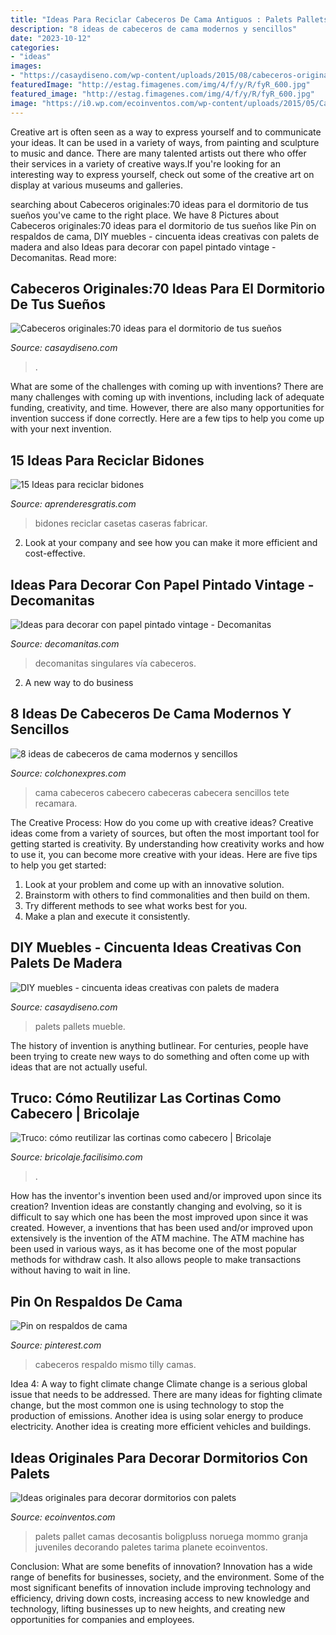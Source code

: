 ```yaml
---
title: "Ideas Para Reciclar Cabeceros De Cama Antiguos : Palets Pallets Mueble"
description: "8 ideas de cabeceros de cama modernos y sencillos"
date: "2023-10-12"
categories:
- "ideas"
images:
- "https://casaydiseno.com/wp-content/uploads/2015/08/cabeceros-originales-cama-dormitorio-moderno-mesita-noche-blanca.jpg"
featuredImage: "http://estag.fimagenes.com/img/4/f/y/R/fyR_600.jpg"
featured_image: "http://estag.fimagenes.com/img/4/f/y/R/fyR_600.jpg"
image: "https://i0.wp.com/ecoinventos.com/wp-content/uploads/2015/05/Cama-con-palets2.jpg?resize=600%2C451&amp;ssl=1"
---
```



Creative art is often seen as a way to express yourself and to communicate your ideas. It can be used in a variety of ways, from painting and sculpture to music and dance. There are many talented artists out there who offer their services in a variety of creative ways.If you're looking for an interesting way to express yourself, check out some of the creative art on display at various museums and galleries.

	

		
searching about Cabeceros originales:70 ideas para el dormitorio de tus sueños you've came to the right place. We have 8 Pictures about Cabeceros originales:70 ideas para el dormitorio de tus sueños like Pin on respaldos de cama, DIY muebles - cincuenta ideas creativas con palets de madera and also Ideas para decorar con papel pintado vintage - Decomanitas. Read more:
		
    
## Cabeceros Originales:70 Ideas Para El Dormitorio De Tus Sueños

<img loading=lazy src="https://casaydiseno.com/wp-content/uploads/2015/08/cabeceros-originales-cama-dormitorio-moderno-mesita-noche-blanca.jpg" onerror="this.onerror=null;this.src='https://tse1.mm.bing.net/th?id=OIP.0dLFmeRRdjtRoCnAcoDgpwHaFS&amp;pid=15.1';" alt="Cabeceros originales:70 ideas para el dormitorio de tus sueños">

_Source: casaydiseno.com_

>. 

	

What are some of the challenges with coming up with inventions?
There are many challenges with coming up with inventions, including lack of adequate funding, creativity, and time. However, there are also many opportunities for invention success if done correctly. Here are a few tips to help you come up with your next invention.

    
## 15 Ideas Para Reciclar Bidones

<img loading=lazy src="http://www.aprenderesgratis.com/wp-content/uploads/2019/01/lampara-bidon-aceite.jpg" onerror="this.onerror=null;this.src='https://tse1.mm.bing.net/th?id=OIP.dpuQhRmzk_hQSL7mYIJPxQHaJz&amp;pid=15.1';" alt="15 Ideas para reciclar bidones">

_Source: aprenderesgratis.com_

>bidones reciclar casetas caseras fabricar. 

	

2. Look at your company and see how you can make it more efficient and cost-effective.

    
## Ideas Para Decorar Con Papel Pintado Vintage - Decomanitas

<img loading=lazy src="https://i2.wp.com/www.decomanitas.com/wp-content/uploads/2014/07/Ideas-para-decorar-con-papel-pintado-vintage-3.jpg?resize=500%2C670" onerror="this.onerror=null;this.src='https://tse3.mm.bing.net/th?id=OIP.eOv-PSK7E5hcOTOhfhp3LgHaJ7&amp;pid=15.1';" alt="Ideas para decorar con papel pintado vintage - Decomanitas">

_Source: decomanitas.com_

>decomanitas singulares vía cabeceros. 

	

2. A new way to do business 

    
## 8 Ideas De Cabeceros De Cama Modernos Y Sencillos

<img loading=lazy src="http://www.colchonexpres.com/blog/wp-content/uploads/2015/05/cabecero-8.jpg" onerror="this.onerror=null;this.src='https://tse3.mm.bing.net/th?id=OIP.Ee4nXJei5ffaivUDON5WaAHaLG&amp;pid=15.1';" alt="8 ideas de cabeceros de cama modernos y sencillos">

_Source: colchonexpres.com_

>cama cabeceros cabecero cabeceras cabecera sencillos tete recamara. 

	

The Creative Process: How do you come up with creative ideas?
Creative ideas come from a variety of sources, but often the most important tool for getting started is creativity. By understanding how creativity works and how to use it, you can become more creative with your ideas. Here are five tips to help you get started: 
1. Look at your problem and come up with an innovative solution.
2. Brainstorm with others to find commonalities and then build on them. 
3. Try different methods to see what works best for you. 
4. Make a plan and execute it consistently. 

    
## DIY Muebles - Cincuenta Ideas Creativas Con Palets De Madera

<img loading=lazy src="https://casaydiseno.com/wp-content/uploads/2015/07/salon-moderno-decorado-pallets.jpg" onerror="this.onerror=null;this.src='https://tse3.mm.bing.net/th?id=OIP.yw1korBV18dAb2wxIp48NQHaFN&amp;pid=15.1';" alt="DIY muebles - cincuenta ideas creativas con palets de madera">

_Source: casaydiseno.com_

>palets pallets mueble. 

	

The history of invention is anything butlinear. For centuries, people have been trying to create new ways to do something and often come up with ideas that are not actually useful.

    
## Truco: Cómo Reutilizar Las Cortinas Como Cabecero | Bricolaje

<img loading=lazy src="http://estag.fimagenes.com/img/4/f/y/R/fyR_600.jpg" onerror="this.onerror=null;this.src='https://tse3.mm.bing.net/th?id=OIP.HWZcGNEqXKn8XAP_nPTPgwHaEv&amp;pid=15.1';" alt="Truco: cómo reutilizar las cortinas como cabecero | Bricolaje">

_Source: bricolaje.facilisimo.com_

>. 

	

How has the inventor's invention been used and/or improved upon since its creation?
Invention ideas are constantly changing and evolving, so it is difficult to say which one has been the most improved upon since it was created. However, a inventions that has been used and/or improved upon extensively is the invention of the ATM machine. The ATM machine has been used in various ways, as it has become one of the most popular methods for withdraw cash. It also allows people to make transactions without having to wait in line.

    
## Pin On Respaldos De Cama

<img loading=lazy src="https://i.pinimg.com/736x/63/3d/11/633d1183548fb0fff6b9399cd75d1e5a.jpg" onerror="this.onerror=null;this.src='https://tse4.mm.bing.net/th?id=OIP.qh8kdiTJxFE6AkpDa5SDPAHaJQ&amp;pid=15.1';" alt="Pin on respaldos de cama">

_Source: pinterest.com_

>cabeceros respaldo mismo tilly camas. 

	

Idea 4: A way to fight climate change
Climate change is a serious global issue that needs to be addressed. There are many ideas for fighting climate change, but the most common one is using technology to stop the production of emissions. Another idea is using solar energy to produce electricity. Another idea is creating more efficient vehicles and buildings.

    
## Ideas Originales Para Decorar Dormitorios Con Palets

<img loading=lazy src="https://i0.wp.com/ecoinventos.com/wp-content/uploads/2015/05/Cama-con-palets2.jpg?resize=600%2C451&amp;ssl=1" onerror="this.onerror=null;this.src='https://tse3.mm.bing.net/th?id=OIP.kZhBDNZ8QJ2lypnqsJpdzAHaFk&amp;pid=15.1';" alt="Ideas originales para decorar dormitorios con palets">

_Source: ecoinventos.com_

>palets pallet camas decosantis boligpluss noruega mommo granja juveniles decorando paletes tarima planete ecoinventos. 

	

Conclusion: What are some benefits of innovation?
Innovation has a wide range of benefits for businesses, society, and the environment. Some of the most significant benefits of innovation include improving technology and efficiency, driving down costs, increasing access to new knowledge and technology, lifting businesses up to new heights, and creating new opportunities for companies and employees.

